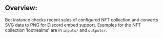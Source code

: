 ## Overview: 

Bot instance checks recent sales of configured NFT collection and converts SVG data to PNG for Discord embed support. Examples for the  NFT collection 'lootrealms' are in `inputs/` and `outputs/`.